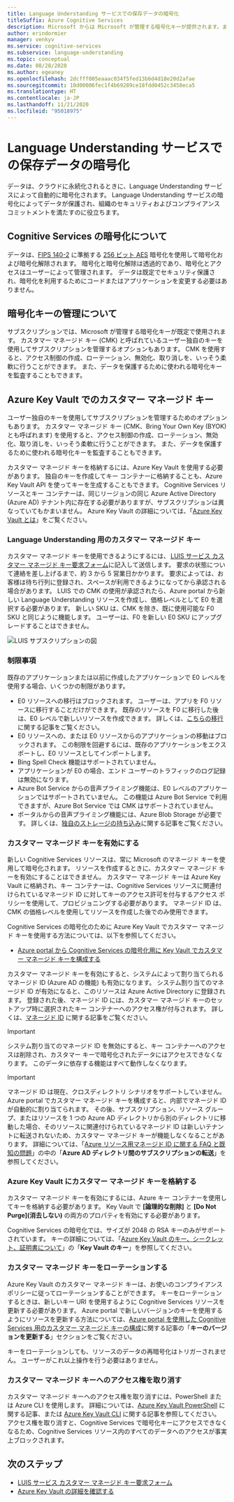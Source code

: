 ```yaml
---
title: Language Understanding サービスでの保存データの暗号化
titleSuffix: Azure Cognitive Services
description: Microsoft からは Microsoft が管理する暗号化キーが提供されます。また、カスタマー マネージド キー (CMK) と呼ばれている独自のキーで自分の Cognitive Services サブスクリプションを管理することをお客様に許可します。 この記事では、Language Understanding (LUIS) での保存データの暗号化と、CMK を有効化および管理する方法について説明します。
author: erindormier
manager: venkyv
ms.service: cognitive-services
ms.subservice: language-understanding
ms.topic: conceptual
ms.date: 08/28/2020
ms.author: egeaney
ms.openlocfilehash: 2dcfff005eaaac034f5fed13b6d4d18e20d2afae
ms.sourcegitcommit: 10d00006fec1f4b69289ce18fdd0452c3458eca5
ms.translationtype: HT
ms.contentlocale: ja-JP
ms.lasthandoff: 11/21/2020
ms.locfileid: "95018975"
---
```

# <a name="language-understanding-service-encryption-of-data-at-rest"></a>Language Understanding サービスでの保存データの暗号化

データは、クラウドに永続化されるときに、Language Understanding サービスによって自動的に暗号化されます。 Language Understanding サービスの暗号化によってデータが保護され、組織のセキュリティおよびコンプライアンス コミットメントを満たすのに役立ちます。

## <a name="about-cognitive-services-encryption"></a>Cognitive Services の暗号化について

データは、[FIPS 140-2](https://en.wikipedia.org/wiki/FIPS_140-2) に準拠する [256 ビット AES](https://en.wikipedia.org/wiki/Advanced_Encryption_Standard) 暗号化を使用して暗号化および暗号化解除されます。 暗号化と暗号化解除は透過的であり、暗号化とアクセスはユーザーによって管理されます。 データは既定でセキュリティ保護され、暗号化を利用するためにコードまたはアプリケーションを変更する必要はありません。

## <a name="about-encryption-key-management"></a>暗号化キーの管理について

サブスクリプションでは、Microsoft が管理する暗号化キーが既定で使用されます。 カスタマー マネージド キー (CMK) と呼ばれているユーザー独自のキーを使用してサブスクリプションを管理するオプションもあります。 CMK を使用すると、アクセス制御の作成、ローテーション、無効化、取り消しを、いっそう柔軟に行うことができます。 また、データを保護するために使われる暗号化キーを監査することもできます。

## <a name="customer-managed-keys-with-azure-key-vault"></a>Azure Key Vault でのカスタマー マネージド キー

ユーザー独自のキーを使用してサブスクリプションを管理するためのオプションもあります。 カスタマー マネージド キー (CMK、Bring Your Own Key (BYOK) とも呼ばれます) を使用すると、アクセス制御の作成、ローテーション、無効化、取り消しを、いっそう柔軟に行うことができます。 また、データを保護するために使われる暗号化キーを監査することもできます。

カスタマー マネージド キーを格納するには、Azure Key Vault を使用する必要があります。 独自のキーを作成してキー コンテナーに格納することも、Azure Key Vault API を使ってキーを生成することもできます。 Cognitive Services リソースとキー コンテナーは、同じリージョンの同じ Azure Active Directory (Azure AD) テナント内に存在する必要がありますが、サブスクリプションは異なっていてもかまいません。 Azure Key Vault の詳細については、「[Azure Key Vault とは](../../key-vault/general/overview.md)」をご覧ください。

### <a name="customer-managed-keys-for-language-understanding"></a>Language Understanding 用のカスタマー マネージド キー

カスタマー マネージド キーを使用できるようにするには、 [LUIS サービス カスタマー マネージド キー要求フォーム](https://aka.ms/cogsvc-cmk)に記入して送信します。 要求の状態について連絡を差し上げるまで、約 3 から 5 営業日かかります。 要求によっては、お客様は待ち行列に登録され、スペースが利用できるようになってから承認される場合があります。 LUIS での CMK の使用が承認されたら、Azure portal から新しい Language Understanding リソースを作成し、価格レベルとして E0 を選択する必要があります。 新しい SKU は、CMK を除き、既に使用可能な F0 SKU と同じように機能します。 ユーザーは、F0 を新しい E0 SKU にアップグレードすることはできません。

![LUIS サブスクリプションの図](../media/cognitive-services-encryption/luis-subscription.png)

### <a name="limitations"></a>制限事項

既存のアプリケーションまたは以前に作成したアプリケーションで E0 レベルを使用する場合、いくつかの制限があります。

* E0 リソースへの移行はブロックされます。 ユーザーは、アプリを F0 リソースに移行することだけができます。 既存のリソースを F0 に移行した後は、E0 レベルで新しいリソースを作成できます。 詳しくは、[こちらの移行](./luis-migration-authoring.md)に関する記事をご覧ください。  
* E0 リソースへの、または E0 リソースからのアプリケーションの移動はブロックされます。 この制限を回避するには、既存のアプリケーションをエクスポートし、E0 リソースとしてインポートします。
* Bing Spell Check 機能はサポートされていません。
* アプリケーションが E0 の場合、エンド ユーザーのトラフィックのログ記録は無効になります。
* Azure Bot Service からの音声プライミング機能は、E0 レベルのアプリケーションではサポートされていません。 この機能は Azure Bot Service で利用できますが、Azure Bot Service では CMK はサポートされていません。
* ポータルからの音声プライミング機能には、Azure Blob Storage が必要です。 詳しくは、[独自のストレージの持ち込み](../Speech-Service/speech-encryption-of-data-at-rest.md#bring-your-own-storage-byos-for-customization-and-logging)に関する記事をご覧ください。

### <a name="enable-customer-managed-keys"></a>カスタマー マネージド キーを有効にする

新しい Cognitive Services リソースは、常に Microsoft のマネージド キーを使用して暗号化されます。 リソースを作成するときに、カスタマー マネージド キーを有効にすることはできません。 カスタマー マネージド キーは Azure Key Vault に格納され、キー コンテナーは、Cognitive Services リソースに関連付けられているマネージド ID に対してキーのアクセス許可を付与するアクセス ポリシーを使用して、プロビジョニングする必要があります。 マネージド ID は、CMK の価格レベルを使用してリソースを作成した後でのみ使用できます。

Cognitive Services の暗号化のために Azure Key Vault でカスタマー マネージド キーを使用する方法については、以下を参照してください。

- [Azure portal から Cognitive Services の暗号化用に Key Vault でカスタマー マネージド キーを構成する](../Encryption/cognitive-services-encryption-keys-portal.md)

カスタマー マネージド キーを有効にすると、システムによって割り当てられるマネージド ID (Azure AD の機能) も有効になります。 システム割り当てのマネージド ID が有効になると、このリソースは Azure Active Directory に登録されます。 登録された後、マネージド ID には、カスタマー マネージド キーのセットアップ時に選択されたキー コンテナーへのアクセス権が付与されます。 詳しくは、[マネージド ID](../../active-directory/managed-identities-azure-resources/overview.md) に関する記事をご覧ください。

> [!IMPORTANT]
> システム割り当てのマネージド ID を無効にすると、キー コンテナーへのアクセスは削除され、カスタマー キーで暗号化されたデータにはアクセスできなくなります。 このデータに依存する機能はすべて動作しなくなります。

> [!IMPORTANT]
> マネージド ID は現在、クロスディレクトリ シナリオをサポートしていません。 Azure portal でカスタマー マネージド キーを構成すると、内部でマネージド ID が自動的に割り当てられます。 その後、サブスクリプション、リソース グループ、またはリソースを 1 つの Azure AD ディレクトリから別のディレクトリに移動した場合、そのリソースに関連付けられているマネージド ID は新しいテナントに転送されないため、カスタマー マネージド キーが機能しなくなることがあります。 詳細については、「[Azure リソース用マネージド ID に関する FAQ と既知の問題](../../active-directory/managed-identities-azure-resources/known-issues.md#transferring-a-subscription-between-azure-ad-directories)」の中の「**Azure AD ディレクトリ間のサブスクリプションの転送**」を参照してください。  

### <a name="store-customer-managed-keys-in-azure-key-vault"></a>Azure Key Vault にカスタマー マネージド キーを格納する

カスタマー マネージド キーを有効にするには、Azure キー コンテナーを使用してキーを格納する必要があります。 Key Vault で **[論理的な削除]** と **[Do Not Purge]\(消去しない\)** の両方のプロパティを有効にする必要があります。

Cognitive Services の暗号化では、サイズが 2048 の RSA キーのみがサポートされています。 キーの詳細については、「[Azure Key Vault のキー、シークレット、証明書について](../../key-vault/general/about-keys-secrets-certificates.md)」の「**Key Vault のキー**」を参照してください。

### <a name="rotate-customer-managed-keys"></a>カスタマー マネージド キーをローテーションする

Azure Key Vault のカスタマー マネージド キーは、お使いのコンプライアンス ポリシーに従ってローテーションすることができます。 キーをローテーションするときは、新しいキー URI を使用するように Cognitive Services リソースを更新する必要があります。 Azure portal で新しいバージョンのキーを使用するようにリソースを更新する方法については、[Azure portal を使用した Cognitive Services 用のカスタマー マネージド キーの構成](../Encryption/cognitive-services-encryption-keys-portal.md)に関する記事の「**キーのバージョンを更新する**」セクションをご覧ください。

キーをローテーションしても、リソースのデータの再暗号化はトリガーされません。 ユーザーがこれ以上操作を行う必要はありません。

### <a name="revoke-access-to-customer-managed-keys"></a>カスタマー マネージド キーへのアクセス権を取り消す

カスタマー マネージド キーへのアクセス権を取り消すには、PowerShell または Azure CLI を使用します。 詳細については、[Azure Key Vault PowerShell](/powershell/module/az.keyvault//) に関する記事、または [Azure Key Vault CLI](/cli/azure/keyvault) に関する記事を参照してください。 アクセス権を取り消すと、Cognitive Services で暗号化キーにアクセスできなくなるため、Cognitive Services リソース内のすべてのデータへのアクセスが事実上ブロックされます。

## <a name="next-steps"></a>次のステップ

* [LUIS サービス カスタマー マネージド キー要求フォーム](https://aka.ms/cogsvc-cmk)
* [Azure Key Vault の詳細を確認する](../../key-vault/general/overview.md)

